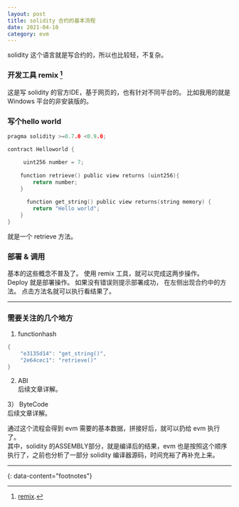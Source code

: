 ```yaml
---
layout: post
title: solidity 合约的基本流程
date: 2021-04-10
category: evm
---
```


solidity 这个语言就是写合约的，所以也比较轻，不复杂。  

### 开发工具 remix [^1]
这是写 solidity 的官方IDE，基于网页的，也有针对不同平台的。 比如我用的就是 Windows 平台的非安装版的。  

### 写个hello world
```c
pragma solidity >=0.7.0 <0.9.0;

contract Helloworld {

     uint256 number = 7;
     
    function retrieve() public view returns (uint256){
        return number;
    }
    
      function get_string() public view returns(string memory) {
        return "Hello world";
    }
}
```
就是一个 retrieve 方法。

### 部署 & 调用
基本的这些概念不普及了。 使用 remix 工具，就可以完成这两步操作。  
Deploy 就是部署操作。 如果没有错误则提示部署成功， 在左侧出现合约中的方法。 点击方法名就可以执行看结果了。 

***

### 需要关注的几个地方
1) functionhash  

```c
{
	"e3135d14": "get_string()",
	"2e64cec1": "retrieve()"
}
```

2) ABI  
后续文章详解。  

3） ByteCode  
后续文章详解。  

通过这个流程会得到 evm 需要的基本数据，拼接好后，就可以扔给 evm 执行了。  
其中，solidity 的ASSEMBLY部分，就是编译后的结果，evm 也是按照这个顺序执行了，之前也分析了一部分 solidity 编译器源码，时间充裕了再补充上来。  

---
{: data-content="footnotes"}

[^1]: [remix](https://remix.ethereum.org/).